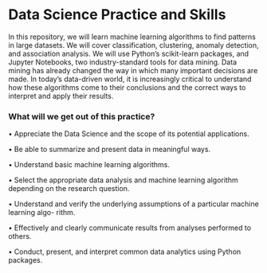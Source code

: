 # Data Science Practice and Skills

In this repository, we will learn machine learning algorithms to find patterns in large datasets.
We will cover classification, clustering, anomaly detection, and association analysis. We will
use Python’s scikit-learn packages, and Jupyter Notebooks, two industry-standard tools for data
mining. Data mining has already changed the way in which many important decisions are made.
In today’s data-driven world, it is increasingly critical to understand how these algorithms come
to their conclusions and the correct ways to interpret and apply their results.

### What will we get out of this practice?
• Appreciate the Data Science and the scope of its potential applications.

• Be able to summarize and present data in meaningful ways.

• Understand basic machine learning algorithms.

• Select the appropriate data analysis and machine learning algorithm depending on the
research question.

• Understand and verify the underlying assumptions of a particular machine learning algo-
rithm.

• Effectively and clearly communicate results from analyses performed to others.

• Conduct, present, and interpret common data analytics using Python packages.

